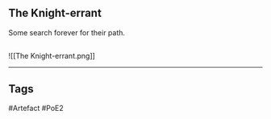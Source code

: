 ## The Knight-errant
Some search forever for their path.
##
![[The Knight-errant.png]]

---
## Tags
#Artefact
#PoE2